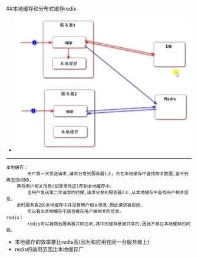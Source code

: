 ##本地缓存和分布式缓存redis
+ ![img_2.png](img_2.png)
---
    本地缓存：
            用户第一次发送请求,请求分发到服务器1上，先在本地缓存中查找相关数据,查不到再去访问DB,   
        再将用户相关信息(如登录凭证)存到本地缓存中。   
            当用户发送第二次请求的时候,请求分发到服务器2上,从本地缓存中查找用户相关信息,  
        此时服务器2的本地缓存中并没有用户相关信息,因此请求被拒绝。
            可以看出本地缓存不适合缓存用户强相关的信息。
    redis：
            redis可以被两台服务器共同访问,其中的缓存是被共享的,因此不存在本地缓存的问题。
    
+ 本地缓存的效率要比redis高(因为和应用在同一台服务器上)
+ redis的适用范围比本地缓存广

    
